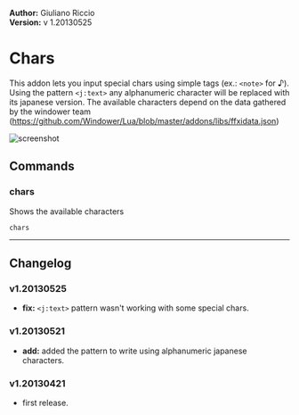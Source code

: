 **Author:** Giuliano Riccio  
**Version:** v 1.20130525

# Chars #
This addon lets you input special chars using simple tags (ex.: ```<note>``` for ♪). Using the pattern ```<j:text>``` any alphanumeric character will be replaced with its japanese version. The available characters depend on the data gathered by the windower team (https://github.com/Windower/Lua/blob/master/addons/libs/ffxidata.json)

![screenshot](http://i39.tinypic.com/spdwz6.png) 

## Commands ##
### chars ###
Shows the available characters

```
chars 
```

----

## Changelog ##

### v1.20130525 ###
* **fix:** ```<j:text>``` pattern wasn't working with some special chars.

###  v1.20130521 ###
* **add:** added the pattern to write using alphanumeric japanese characters.

###  v1.20130421 ###
* first release.
